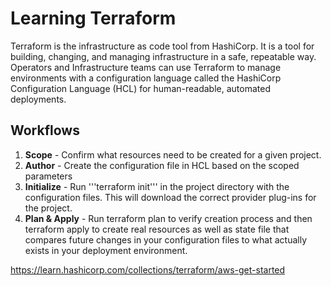 # Learning Terraform

Terraform is the infrastructure as code tool from HashiCorp. It is a tool for building, changing, and managing infrastructure in a safe, repeatable way. Operators and Infrastructure teams can use Terraform to manage environments with a configuration language called the HashiCorp Configuration Language (HCL) for human-readable, automated deployments.

## Workflows
1. **Scope** - Confirm what resources need to be created for a given project.
2. **Author** - Create the configuration file in HCL based on the scoped parameters
3. **Initialize** - Run '''terraform init''' in the project directory with the configuration files. This will download the correct provider plug-ins for the project.
4. **Plan & Apply** - Run terraform plan to verify creation process and then terraform apply to create real resources as well as state file that compares future changes in your configuration files to what actually exists in your deployment environment.

https://learn.hashicorp.com/collections/terraform/aws-get-started
